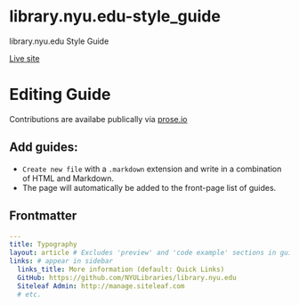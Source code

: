 # library.nyu.edu-style_guide
library.nyu.edu Style Guide

[Live site](//nyulibraries.github.io/library.nyu.edu-style_guide/)


# Editing Guide

Contributions are availabe publically via [prose.io](https://prose.io/#NYULibraries/library.nyu.edu-style_guide)

## Add guides:
* `Create new file` with a `.markdown` extension and write in a combination of HTML and Markdown.
* The page will automatically be added to the front-page list of guides.

## Frontmatter
```yml
---
title: Typography
layout: article # Excludes 'preview' and 'code example' sections in guides (default: guide)
links: # appear in sidebar
  links_title: More information (default: Quick Links)
  GitHub: https://github.com/NYULibraries/library.nyu.edu
  Siteleaf Admin: http://manage.siteleaf.com
  # etc.
```
